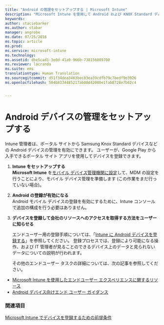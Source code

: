 ```yaml
---
title: "Android の管理をセットアップする | Microsoft Intune"
description: "Microsoft Intune を使用して Android および KNOX Standard デバイスのモバイル デバイス管理 (MDM) を有効にします。"
keywords: 
author: staciebarker
ms.author: stabar
manager: angrobe
ms.date: 07/25/2016
ms.topic: article
ms.prod: 
ms.service: microsoft-intune
ms.technology: 
ms.assetid: dbe5cad1-3e0d-41a9-966b-738156089700
ms.reviewer: lacranda
ms.suite: ems
translationtype: Human Translation
ms.sourcegitcommit: d51f34dea3463bec83ea39cdfb79c7bedf9e3926
ms.openlocfilehash: 504b8334485217ab00d42080e1fab8728e7b62c4


---
```


# <a name="set-up-android-device-management"></a>Android デバイスの管理をセットアップする
Intune 管理者は、ポータル サイトから Samsung Knox Standard デバイスなどの Android デバイスの管理を有効にできます。 ユーザーが、Google Play から入手できるポータル サイト アプリを使用してデバイスを登録できます。

1.  **Intune をセットアップする**<br>
    **Microsoft Intune** を[モバイル デバイス管理機関に設定](prerequisites-for-enrollment.md#set-mobile-device-management-authority)して、MDM の設定を行うことにより、モバイル デバイス管理を準備します (この作業をまだ行っていない場合)。

2.  **Android の登録が有効になる**<br>
    Android モバイル デバイスの登録を有効にするために、Intune コンソールで追加の構成を行う必要はありません。

3.  **デバイスを登録して会社のリソースへのアクセスを取得する方法をユーザーに知らせる**

    エンドユーザー用の登録手順については、「[Intune に Android デバイスを登録する](../enduser/enroll-your-device-in-intune-android.md)」を参照してください。 登録プロセスでは、登録により可能になる操作、および IT 管理者が見ることのできるデバイス上のデータと見られないデータについての説明が行われます。

    その他のエンドユーザー タスクの詳細については、次の記事を参照してください。
  - [Microsoft Intune を使用したエンドユーザー エクスペリエンスに関するリソース](what-to-tell-your-end-users-about-using-microsoft-intune.md)
  - [Android デバイス向けエンド ユーザー ガイダンス](../enduser/using-your-android-device-with-intune.md)

### <a name="see-also"></a>関連項目
[Microsoft Intune でデバイスを登録するための前提条件](prerequisites-for-enrollment.md)



<!--HONumber=Nov16_HO2-->


